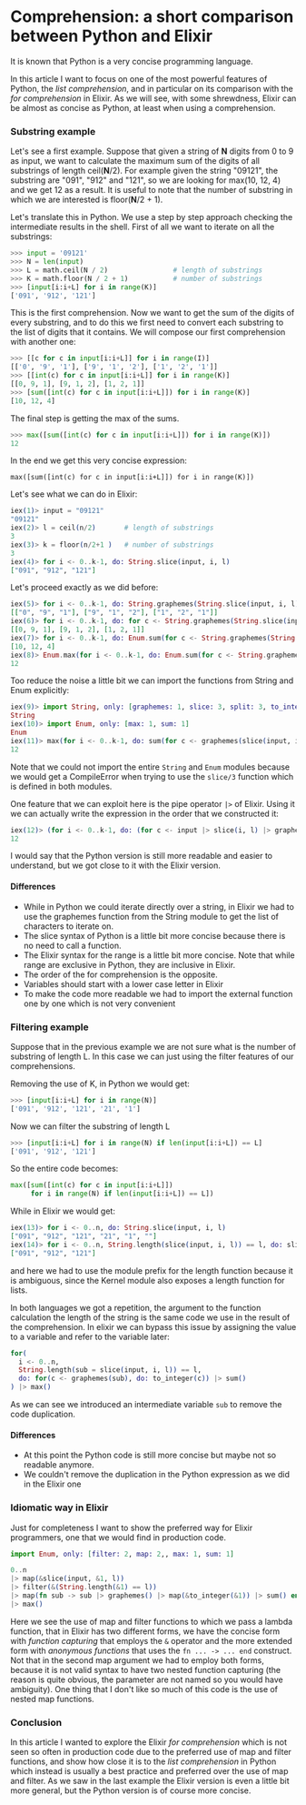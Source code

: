 # Comprehension: a short comparison between Python and Elixir

It is known that Python is a very concise programming language. 

In this article I want to focus on one of the most powerful features of Python, the *list comprehension*, and in particular on its comparison with the *for comprehension* in Elixir. As we will see, with some shrewdness, Elixir can be almost as concise as Python, at least when using a comprehension.

### Substring example
Let's see a first example. Suppose that given a string of **N** digits from 0 to 9 as input, we want to calculate the maximum sum of the digits of all substrings of length ceil(**N**/2).
For example given the string "09121", the substring are "091", "912" and "121", so we are looking for max(10, 12, 4) and we get 12 as a result. It is useful to note that the number of substring in which we are interested is floor(**N**/2 + 1).

Let's translate this in Python. We use a step by step approach checking the intermediate results in the shell. First of all we want to iterate on all the substrings:

```python
>>> input = '09121'
>>> N = len(input)
>>> L = math.ceil(N / 2)                # length of substrings
>>> K = math.floor(N / 2 + 1)           # number of substrings
>>> [input[i:i+L] for i in range(K)]
['091', '912', '121']
```

This is the first comprehension. Now we want to get the sum of the digits of every substring, and to do this we first need to convert each substring to the list of digits that it contains. We will compose our first comprehension with another one:
```python
>>> [[c for c in input[i:i+L]] for i in range(I)]
[['0', '9', '1'], ['9', '1', '2'], ['1', '2', '1']]
>>> [[int(c) for c in input[i:i+L]] for i in range(K)]
[[0, 9, 1], [9, 1, 2], [1, 2, 1]]
>>> [sum([int(c) for c in input[i:i+L]]) for i in range(K)]
[10, 12, 4]
```
The final step is getting the max of the sums. 
```python
>>> max([sum([int(c) for c in input[i:i+L]]) for i in range(K)])
12
```

In the end we get this very concise expression:

`max([sum([int(c) for c in input[i:i+L]]) for i in range(K)])`

Let's see what we can do in Elixir:

```elixir
iex(1)> input = "09121"
"09121"
iex(2)> l = ceil(n/2)       # length of substrings
3
iex(3)> k = floor(n/2+1 )   # number of substrings
3
iex(4)> for i <- 0..k-1, do: String.slice(input, i, l)
["091", "912", "121"]

```
Let's proceed exactly as we did before:
```elixir
iex(5)> for i <- 0..k-1, do: String.graphemes(String.slice(input, i, l))
[["0", "9", "1"], ["9", "1", "2"], ["1", "2", "1"]]
iex(6)> for i <- 0..k-1, do: for c <- String.graphemes(String.slice(input, i, l)), do: String.to_integer(c)
[[0, 9, 1], [9, 1, 2], [1, 2, 1]]
iex(7)> for i <- 0..k-1, do: Enum.sum(for c <- String.graphemes(String.slice(input, i, l)), do: String.to_integer(c))
[10, 12, 4]
iex(8)> Enum.max(for i <- 0..k-1, do: Enum.sum(for c <- String.graphemes(String.slice(input, i, l)), do: String.to_integer(c)))
12
```

Too reduce the noise a little bit we can import the functions from String and Enum explicitly:
```elixir
iex(9)> import String, only: [graphemes: 1, slice: 3, split: 3, to_integer: 1]
String
iex(10)> import Enum, only: [max: 1, sum: 1]
Enum
iex(11)> max(for i <- 0..k-1, do: sum(for c <- graphemes(slice(input, i, l)), do: to_integer(c)))                               
12
```
Note that we could not import the entire `String` and `Enum` modules because we would get a CompileError when trying to use the `slice/3` function which is defined in both modules.

One feature that we can exploit here is the pipe operator `|>` of Elixir. Using it we can actually write the expression in the order that we constructed it: 
```elixir
iex(12)> (for i <- 0..k-1, do: (for c <- input |> slice(i, l) |> graphemes(), do: to_integer(c)) |> sum()) |> max()
12
```

I would say that the Python version is still more readable and easier to understand, but we got close to it with the Elixir version.

#### Differences
- While in Python we could iterate directly over a string, in Elixir we had to use the graphemes function from the String module to get the list of characters to iterate on.
- The slice syntax of Python is a little bit more concise because there is no need to call a function. 
- The Elixir syntax for the range is a little bit more concise. Note that while range are exclusive in Python, they are inclusive in Elixir.
- The order of the for comprehension is the opposite.
- Variables should start with a lower case letter in Elixir
- To make the code more readable we had to import the external function one by one which is not very convenient

### Filtering example
Suppose that in the previous example we are not sure what is the number of substring of length L. In this case we can just using the filter features of our comprehensions.

Removing the use of K, in Python we would get:
```python
>>> [input[i:i+L] for i in range(N)]
['091', '912', '121', '21', '1']
```
Now we can filter the substring of length L
```python
>>> [input[i:i+L] for i in range(N) if len(input[i:i+L]) == L]
['091', '912', '121']
```

So the entire code becomes:
```python
max([sum([int(c) for c in input[i:i+L]])
     for i in range(N) if len(input[i:i+L]) == L])
```

While in Elixir we would get:
```elixir
iex(13)> for i <- 0..n, do: String.slice(input, i, l)  
["091", "912", "121", "21", "1", ""]
iex(14)> for i <- 0..n, String.length(slice(input, i, l)) == l, do: slice(input, i, l)
["091", "912", "121"]

```
and here we had to use the module prefix for the length function because it is ambiguous, since the Kernel module also exposes a length function for lists.

In both languages we got a repetition, the argument to the function calculation the length of the string is the same code we use in the result of the comprehension.
In elixir we can bypass this issue by assigning the value to a variable and refer to the variable later:
```elixir
for(
  i <- 0..n,
  String.length(sub = slice(input, i, l)) == l,
  do: for(c <- graphemes(sub), do: to_integer(c)) |> sum()
) |> max()
```
As we can see we introduced an intermediate variable `sub` to remove the code duplication.

#### Differences
- At this point the Python code is still more concise but maybe not so readable anymore.
- We couldn't remove the duplication in the Python expression as we did in the Elixir one

### Idiomatic way in Elixir
Just for completeness I want to show the preferred way for Elixir programmers, one that we would find in production code.
```elixir
import Enum, only: [filter: 2, map: 2,, max: 1, sum: 1]

0..n
|> map(&slice(input, &1, l))
|> filter(&(String.length(&1) == l))
|> map(fn sub -> sub |> graphemes() |> map(&to_integer(&1)) |> sum() end)
|> max()
```
Here we see the use of map and filter functions to which we pass a lambda function, that in Elixir has two different forms, we have the concise form with *function capturing* that employs the `&` operator and the more extended form with *anonymous functions* that uses the `fn ... -> ... end` construct. Not that in the second map argument we had to employ both forms, because it is not valid syntax to have two nested function capturing (the reason is quite obvious, the parameter are not named so you would have ambiguity).
One thing that I don't like so much of this code is the use of nested map functions.

### Conclusion
In this article I wanted to explore the Elixir *for comprehension* which is not seen so often in production code due to the preferred use of map and filter functions, and show how close it is to the *list comprehension* in Python which instead is usually a best practice and preferred over the use of map and filter. As we saw in the last example the Elixir version is even a little bit more general, but the Python version is of course more concise.

